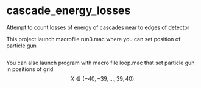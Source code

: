 # cascade_energy_losses
Attempt to count losses of energy of cascades near to edges of detector

This project launch macrofile run3.mac where you can set position of particle gun


```

```

You can also launch program with macro file loop.mac that set particle gun in positions of grid 
$$ X \in  (-40,-39, ... , 39, 40)  $$
